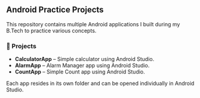 ## Android Practice Projects

This repository contains multiple Android applications I built during my B.Tech to practice various concepts.

### 📱 Projects

- **CalculatorApp** – Simple calculator using Android Studio.
- **AlarmApp** – Alarm Manager app using Android Studio.
- **CountApp** – Simple Count app using Android Studio.

  
Each app resides in its own folder and can be opened individually in Android Studio.
